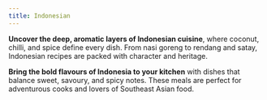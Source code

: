 ```yaml
---
title: Indonesian
---
```


**Uncover the deep, aromatic layers of Indonesian cuisine**, where coconut, chilli, and spice define every dish. From nasi goreng to rendang and satay, Indonesian recipes are packed with character and heritage.

**Bring the bold flavours of Indonesia to your kitchen** with dishes that balance sweet, savoury, and spicy notes. These meals are perfect for adventurous cooks and lovers of Southeast Asian food.
